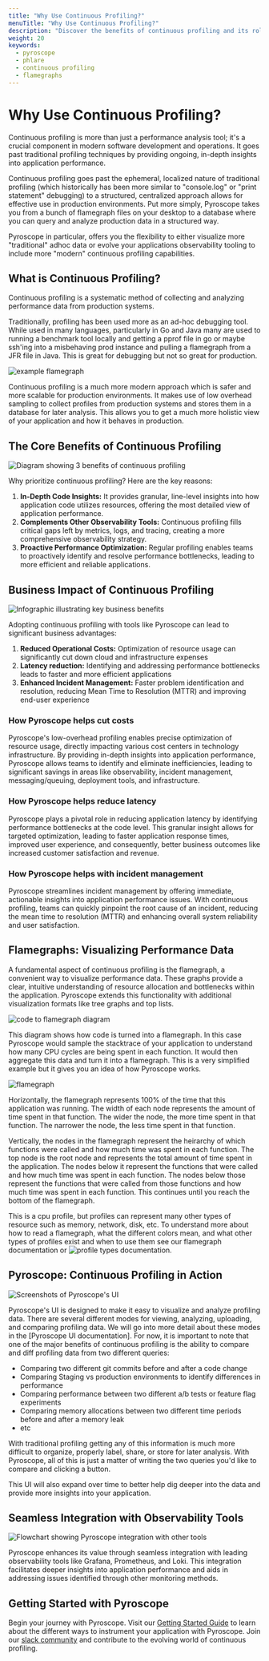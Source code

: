 ```yaml
---
title: "Why Use Continuous Profiling?"
menuTitle: "Why Use Continuous Profiling?"
description: "Discover the benefits of continuous profiling and its role in modern application performance analysis."
weight: 20
keywords:
  - pyroscope
  - phlare
  - continuous profiling
  - flamegraphs
---
```


# Why Use Continuous Profiling?

<!-- ![Visual comparison between traditional and continuous profiling](#) -->

Continuous profiling is more than just a performance analysis tool; it's a crucial component in modern software development and operations. It goes past traditional profiling techniques by providing ongoing, in-depth insights into application performance. 

Continuous profiling goes past the ephemeral, localized nature of traditional profiling (which historically has been more similar to "console.log" or "print statement" debugging) to a structured, centralized approach allows for effective use in production environments. Put more simply, Pyroscope takes you from a bunch of flamegraph files on your desktop to a database where you can query and analyze production data in a structured way.

Pyroscope in particular, offers you the flexibility to either visualize more "traditional" adhoc data or evolve your applications observability tooling to include more "modern" continuous profiling capabilities.

## What is Continuous Profiling?

Continuous profiling is a systematic method of collecting and analyzing performance data from production systems.

Traditionally, profiling has been used more as an ad-hoc debugging tool. While used in many languages, particularly in Go and Java many are used to running a benchmark tool locally and getting a pprof file in go or maybe ssh'ing into a misbehaving prod instance and pulling a flamegraph from a JFR file in Java. This is great for debugging but not so great for production.

![example flamegraph](https://grafana.com/static/img/pyroscope/pyroscope-ui-single-2023-11-30.png)

Continuous profiling is a much more modern approach which is safer and more scalable for production environments. It makes use of low overhead sampling to collect profiles from production systems and stores them in a database for later analysis. This allows you to get a much more holistic view of your application and how it behaves in production.

## The Core Benefits of Continuous Profiling

![Diagram showing 3 benefits of continuous profiling](https://grafana.com/static/img/pyroscope/profiling-use-cases-diagram.png)

Why prioritize continuous profiling? Here are the key reasons:
1. **In-Depth Code Insights:** It provides granular, line-level insights into how application code utilizes resources, offering the most detailed view of application performance.
2. **Complements Other Observability Tools:** Continuous profiling fills critical gaps left by metrics, logs, and tracing, creating a more comprehensive observability strategy.
3. **Proactive Performance Optimization:** Regular profiling enables teams to proactively identify and resolve performance bottlenecks, leading to more efficient and reliable applications.

## Business Impact of Continuous Profiling

![Infographic illustrating key business benefits](https://grafana.com/static/img/pyroscope/cost-cutting-diagram.png)

Adopting continuous profiling with tools like Pyroscope can lead to significant business advantages:
1. **Reduced Operational Costs:** Optimization of resource usage can significantly cut down cloud and infrastructure expenses
2. **Latency reduction:** Identifying and addressing performance bottlenecks leads to faster and more efficient applications
3. **Enhanced Incident Management:** Faster problem identification and resolution, reducing Mean Time to Resolution (MTTR) and improving end-user experience

### How Pyroscope helps cut costs
Pyroscope's low-overhead profiling enables precise optimization of resource usage, directly impacting various cost centers in technology infrastructure. By providing in-depth insights into application performance, Pyroscope allows teams to identify and eliminate inefficiencies, leading to significant savings in areas like observability, incident management, messaging/queuing, deployment tools, and infrastructure.

### How Pyroscope helps reduce latency
Pyroscope plays a pivotal role in reducing application latency by identifying performance bottlenecks at the code level. This granular insight allows for targeted optimization, leading to faster application response times, improved user experience, and consequently, better business outcomes like increased customer satisfaction and revenue.

### How Pyroscope helps with incident management
Pyroscope streamlines incident management by offering immediate, actionable insights into application performance issues. With continuous profiling, teams can quickly pinpoint the root cause of an incident, reducing the mean time to resolution (MTTR) and enhancing overall system reliability and user satisfaction.

## Flamegraphs: Visualizing Performance Data

A fundamental aspect of continuous profiling is the flamegraph, a convenient way to visualize performance data. These graphs provide a clear, intuitive understanding of resource allocation and bottlenecks within the application. Pyroscope extends this functionality with additional visualization formats like tree graphs and top lists.

![code to flamegraph diagram](https://grafana.com/static/img/pyroscope/code-to-flamegraph-animation.gif)

This diagram shows how code is turned into a flamegraph. In this case Pyroscope would sample the stacktrace of your application to understand how many CPU cycles are being spent in each function. It would then aggregate this data and turn it into a flamegraph. This is a very simplified example but it gives you an idea of how Pyroscope works.

![flamegraph](https://grafana.com/static/img/pyroscope/pyroscope-flamegraph-2023-11-30.png)

Horizontally, the flamegraph represents 100% of the time that this application was running. The width of each node represents the amount of time spent in that function. The wider the node, the more time spent in that function. The narrower the node, the less time spent in that function.

Vertically, the nodes in the flamegraph represent the heirarchy of which functions were called and how much time was spent in each function. The top node is the root node and represents the total amount of time spent in the application. The nodes below it represent the functions that were called and how much time was spent in each function. The nodes below those represent the functions that were called from those functions and how much time was spent in each function. This continues until you reach the bottom of the flamegraph.

This is a cpu profile, but profiles can represent many other types of resource such as memory, network, disk, etc. To understand more about how to read a flamegraph, what the different colors mean, and what other types of profiles exist and when to use them see our flamegraph documentation or ![profile types documentation](/docs/pyroscope/next/analyzing-profiles-in-pyroscope-ui/).

## Pyroscope: Continuous Profiling in Action

![Screenshots of Pyroscope's UI](https://grafana.com/static/img/pyroscope/pyroscope-ui-diff-2023-11-30.png)

Pyroscope's UI is designed to make it easy to visualize and analyze profiling data. There are several different modes for viewing, analyzing, uploading, and comparing profiling data. We will go into more detail about these modes in the [Pyroscope UI documentation]. For now, it is important to note that one of the major benefits of continuous profiling is the ability to compare and diff profiling data from two different queries:
- Comparing two different git commits before and after a code change
- Comparing Staging vs production environments to identify differences in performance
- Comparing performance between two different a/b tests or feature flag experiments
- Comparing memory allocations between two different time periods before and after a memory leak
- etc 

With traditional profiling getting any of this information is much more difficult to organize, properly label, share, or store for later analysis. With Pyroscope, all of this is just a matter of writing the two queries you'd like to compare and clicking a button.

This UI will also expand over time to better help dig deeper into the data and provide more insights into your application.

## Seamless Integration with Observability Tools

![Flowchart showing Pyroscope integration with other tools](https://grafana.com/static/img/pyroscope/grafana-pyroscope-dashboard-2023-11-30.png)

Pyroscope enhances its value through seamless integration with leading observability tools like Grafana, Prometheus, and Loki. This integration facilitates deeper insights into application performance and aids in addressing issues identified through other monitoring methods.

## Getting Started with Pyroscope

Begin your journey with Pyroscope. Visit our [Getting Started Guide](/docs/pyroscope/latest/get-started/) to learn about the different ways to instrument your application with Pyroscope. Join our [slack community](https://grafana.slack.com/archives/C049PLMV8TB) and contribute to the evolving world of continuous profiling.
